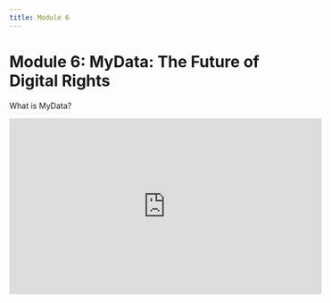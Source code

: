 ```yaml
---
title: Module 6
--- 
```

# Module 6: MyData: The Future of Digital Rights

What is MyData? 

<iframe width="560" height="315" src="https://www.youtube.com/embed/qNf-GFjVM2s" frameborder="0" allow="autoplay; encrypted-media" allowfullscreen></iframe>

